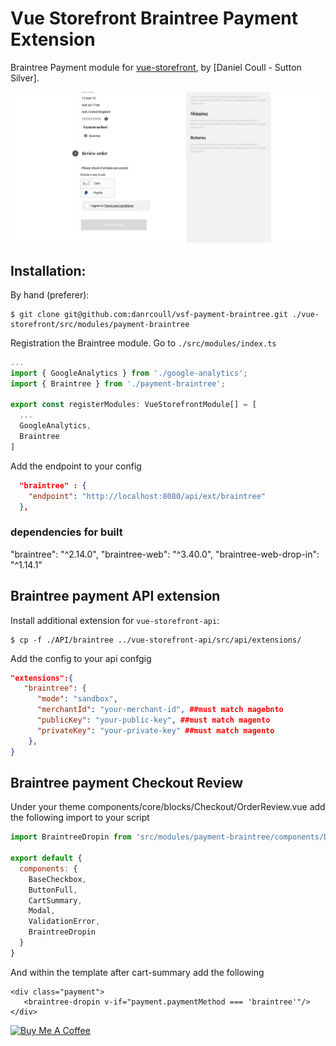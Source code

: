 # Vue Storefront Braintree Payment Extension

Braintree Payment module for [vue-storefront](https://github.com/DivanteLtd/vue-storefront), by [Daniel Coull - Sutton Silver].

![Demo](docs/demo.png)

## Installation:

By hand (preferer):
```shell
$ git clone git@github.com:danrcoull/vsf-payment-braintree.git ./vue-storefront/src/modules/payment-braintree
```

Registration the Braintree module. Go to `./src/modules/index.ts`
```js
...
import { GoogleAnalytics } from './google-analytics';
import { Braintree } from './payment-braintree';

export const registerModules: VueStorefrontModule[] = [
  ...
  GoogleAnalytics,
  Braintree
]
```

Add the endpoint to your config
```json
  "braintree" : {
    "endpoint": "http://localhost:8080/api/ext/braintree"
  },
```

### dependencies for built
"braintree": "^2.14.0",
"braintree-web": "^3.40.0",
"braintree-web-drop-in": "^1.14.1"


## Braintree payment API extension

Install additional extension for `vue-storefront-api`:
```shell
$ cp -f ./API/braintree ../vue-storefront-api/src/api/extensions/
```
Add the config to your api confgig

```json
"extensions":{
   "braintree": {
      "mode": "sandbox",
      "merchantId": "your-merchant-id", ##must match magebnto
      "publicKey": "your-public-key", ##must match magento
      "privateKey": "your-private-key" ##must match magento
    },
}
```

## Braintree payment Checkout Review
Under your theme components/core/blocks/Checkout/OrderReview.vue add the following import to your script
```js
import BraintreeDropin from 'src/modules/payment-braintree/components/Dropin'

export default {
  components: {
    BaseCheckbox,
    ButtonFull,
    CartSummary,
    Modal,
    ValidationError,
    BraintreeDropin
  }
}  

```
And within the template after cart-summary add the following

```htmnl
<div class="payment">
   <braintree-dropin v-if="payment.paymentMethod === 'braintree'"/>
</div>
````              


[![Buy Me A Coffee](https://cdn.buymeacoffee.com/buttons/lato-black.png)](https://www.buymeacoffee.com/BHaNOMl)

